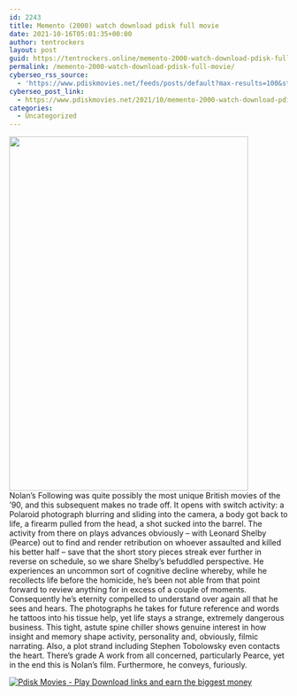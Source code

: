 ```yaml
---
id: 2243
title: Memento (2000) watch download pdisk full movie
date: 2021-10-16T05:01:35+00:00
author: tentrockers
layout: post
guid: https://tentrockers.online/memento-2000-watch-download-pdisk-full-movie/
permalink: /memento-2000-watch-download-pdisk-full-movie/
cyberseo_rss_source:
  - 'https://www.pdiskmovies.net/feeds/posts/default?max-results=100&start-index=1'
cyberseo_post_link:
  - https://www.pdiskmovies.net/2021/10/memento-2000-watch-download-pdisk-full.html
categories:
  - Uncategorized
---
```

<div class="separator">
  <a href="https://blogger.googleusercontent.com/img/a/AVvXsEjgOsyuZukMXf5QJTkzG0MgivaB0OI6BroCO94eIpJWTf2ltLaZngl4KJRzlmtbZrUWOv_Zpip7m-cD8WffCieljWZHRqQOrcDZ887GJp4d5T_W9eEuXwMYpmHhOQBv5NbMdAtYkz9j-WflAOQZGkPvGNbogh89bBSuQTCBxKtUhNXqnlFvbWj9E3THkA=s1296" imageanchor="1"><img loading="lazy" border="0" data-original-height="1296" data-original-width="875" height="640" src="https://blogger.googleusercontent.com/img/a/AVvXsEjgOsyuZukMXf5QJTkzG0MgivaB0OI6BroCO94eIpJWTf2ltLaZngl4KJRzlmtbZrUWOv_Zpip7m-cD8WffCieljWZHRqQOrcDZ887GJp4d5T_W9eEuXwMYpmHhOQBv5NbMdAtYkz9j-WflAOQZGkPvGNbogh89bBSuQTCBxKtUhNXqnlFvbWj9E3THkA=w432-h640" width="432" /></a>
</div>



<div>
  <span>Nolan&#8217;s Following was quite possibly the most unique British movies of the &#8217;90, and this subsequent makes no trade off. It opens with switch activity: a Polaroid photograph blurring and sliding into the camera, a body got back to life, a firearm pulled from the head, a shot sucked into the barrel. The activity from there on plays advances obviously &#8211; with Leonard Shelby (Pearce) out to find and render retribution on whoever assaulted and killed his better half &#8211; save that the short story pieces streak ever further in reverse on schedule, so we share Shelby&#8217;s befuddled perspective. He experiences an uncommon sort of cognitive decline whereby, while he recollects life before the homicide, he&#8217;s been not able from that point forward to review anything for in excess of a couple of moments. Consequently he&#8217;s eternity compelled to understand over again all that he sees and hears. The photographs he takes for future reference and words he tattoos into his tissue help, yet life stays a strange, extremely dangerous business. This tight, astute spine chiller shows genuine interest in how insight and memory shape activity, personality and, obviously, filmic narrating. Also, a plot strand including Stephen Tobolowsky even contacts the heart. There&#8217;s grade A work from all concerned, particularly Pearce, yet in the end this is Nolan&#8217;s film. Furthermore, he conveys, furiously.</span>
</div>

[![](https://1.bp.blogspot.com/-a93bp85aB6g/YUXjACCiX3I/AAAAAAAAbQE/GHmPI7h0af0tqn6tYzd0cdrDv9Hu9LUSACLcBGAsYHQ/s16000/Play_it_New-removebg-preview.png "Pdisk Movies - Play Download links and earn the biggest money")](https://pdisklink.com/1/bnYybjVwMDAwYmJx?dn=1)